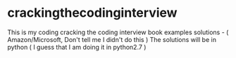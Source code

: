 # crackingthecodinginterview

This is my coding cracking the coding interview book examples solutions - ( Amazon/Microsoft, Don't tell me I didn't do this )
The solutions will be in python ( I guess that I am doing it in python2.7 )
